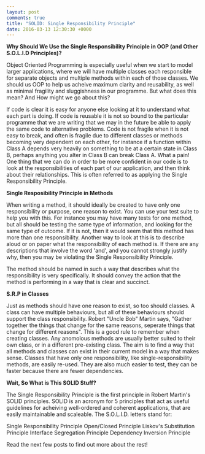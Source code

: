 ```yaml
---
layout: post
comments: true
title: "SOLID: Single Responsibility Principle"
date: 2016-03-13 12:30:30 +0000
---
```


<strong> Why Should We Use the Single Responsibility Principle in OOP (and Other S.O.L.I.D Principles)? </strong>

Object Oriented Programming is especially useful when we start to model larger applications, where we will have multiple classes each responsible for separate objects and multiple methods within each of those classes. We should us OOP to help us acheive maximum clarity and reusability, as well as minimal fragility and sluggishness in our programme. But what does this mean? And How might we go about this? 


If code is clear it is easy for anyone else looking at it to understand what each part is doing. If code is reusable it is not so bound to the particular programme that we are writing that we may in the future be able to apply the same code to alternative problems. Code is not fragile when it is not easy to break, and often is fragile due to different classes or methods becoming very dependent on each other, for instance if a function within Class A depends very heavily on something to be at a certain state in Class B, perhaps anything you alter in Class B can break Class A. What a pain! One thing that we can do in order to be more confident in our code is to look at the responsibilities of each part of our application, and then think about their relationships. This is often referred to as applying the Single Responsibility Principle.

<strong>Single Resposibility Principle in Methods </strong>

When writing a method, it should ideally be created to have only one responsibility or purpose, one reason to exist. You can use your test suite to help you with this. For instance you may have many tests for one method, but all should be testing the same type of information, and looking for the same type of outcome. If it is not, then it would seem that this method has more than one responsibility. Another way to look at this is to describe aloud or on paper what the responsibility of each method is. If there are any descriptions that involve the word 'and', and you cannot strongly justify why, then you may be violating the Single Responsibility Principle. 

The method should be named in such a way that describes what the responsibility is very specifically. It should convey the action that the method is performing in a way that is clear and succinct.

<strong> S.R.P in Classes </strong>

Just as methods should have one reason to exist, so too should classes. A class can have multiple behaviours, but all of these behaviours should support the class responsibility. Robert "Uncle Bob" Martin says, "Gather together the things that change for the same reasons, seperate things that change for different reasons". This is a good rule to remember when creating classes. Any anomolous methods are usually better suited to their own class, or in a different pre-existing class. The aim is to find a way that all methods and classes can exist in their current model in a way that makes sense. Classes that have only one responsibility, like single-responsibility methods, are easily re-used. They are also much easier to test, they can be faster because there are fewer dependencies.

<strong>Wait, So What is This SOLID Stuff? </strong>

The Single Responsibility Principle is the first principle in Robert Martin's SOLID principles. SOLID is an acronym for 5 principles that act as useful guidelines for acheiving well-ordered and coherent applications, that are easily maintainable and scaleable. The S.O.L.I.D. letters stand for:

Single Responsibility Principle
Open/Closed Principle
Liskov's Substitution Principle
Interface Segregation Principle
Dependency Inversion Principle

Read the next few posts to find out more about the rest!
